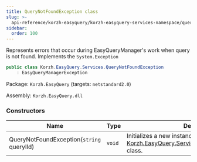 ```yaml
---
title: QueryNotFoundException class
slug: >-
  api-reference/korzh-easyquery/korzh-easyquery-services-namespace/querynotfoundexception-class
sidebar:
  order: 100
---
```


Represents errors that occur during EasyQueryManager's work when  query is not found.  Implements the `System.Exception`
```csharp
public class Korzh.EasyQuery.Services.QueryNotFoundException
    : EasyQueryManagerException

```
Package: `Korzh.EasyQuery` (targets: `netstandard2.0`)

Assembly: `Korzh.EasyQuery.dll`

### Constructors

| Name | Type | Description | 
| --- | --- | --- | 
| QueryNotFoundException(`string` querylId) | `void` | Initializes a new instance of the [Korzh.EasyQuery.Services.QueryNotFoundException](///easyquery/docs/api-reference/korzh-easyquery/korzh-easyquery-services-namespace/querynotfoundexception-class) class. |
